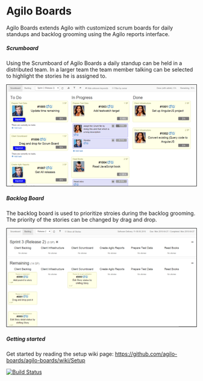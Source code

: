 Agilo Boards
==========
Agilo Boards extends Agilo with customized scrum boards for daily standups and backlog grooming using the Agilo reports interface.

##### Scrumboard
Using the Scrumboard of Agilo Boards a daily standup can be held in a distributed team. In a larger team the team member talking can be selected to highlight the stories he is assigned to.
<p align="center">
    <img src="/screenshots/scrum-board.png" width="550" alt="Screenshort of the scrumboard" border="1"/>
</p>

##### Backlog Board
The backlog board is used to prioritize stroies during the backlog grooming. The priority of the stories can be changed by drag and drop.
<p align="center">
    <img src="/screenshots/backlog-board.png" width="550" alt="Screenshort of the backlog board" border="1"/>
</p>

##### Getting started
Get started by reading the setup wiki page:
https://github.com/agilo-boards/agilo-boards/wiki/Setup

[![Build Status](https://travis-ci.org/agilo-boards/agilo-boards.svg?branch=master)](https://travis-ci.org/agilo-boards/agilo-boards)
